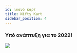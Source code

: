 ```yaml
---
id: ικανό καρτ
title: Nifty Kart
sidebar_position: 4
---
```


### Υπό ανάπτυξη για το 2022!

![](/img/niftykart_v01.png)
